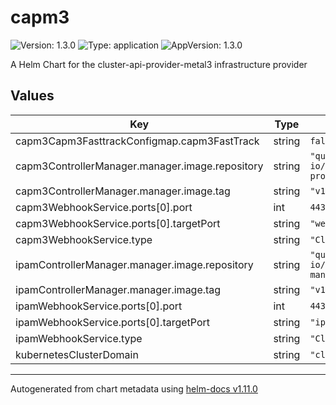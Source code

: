 # capm3

![Version: 1.3.0](https://img.shields.io/badge/Version-1.3.0-informational?style=flat-square) ![Type: application](https://img.shields.io/badge/Type-application-informational?style=flat-square) ![AppVersion: 1.3.0](https://img.shields.io/badge/AppVersion-1.3.0-informational?style=flat-square)

A Helm Chart for the cluster-api-provider-metal3 infrastructure provider

## Values

| Key | Type | Default | Description |
|-----|------|---------|-------------|
| capm3Capm3FasttrackConfigmap.capm3FastTrack | string | `false` |  |
| capm3ControllerManager.manager.image.repository | string | `"quay.io/metal3-io/cluster-api-provider-metal3"` |  |
| capm3ControllerManager.manager.image.tag | string | `"v1.3.0"` |  |
| capm3WebhookService.ports[0].port | int | `443` |  |
| capm3WebhookService.ports[0].targetPort | string | `"webhook-server"` |  |
| capm3WebhookService.type | string | `"ClusterIP"` |  |
| ipamControllerManager.manager.image.repository | string | `"quay.io/metal3-io/ip-address-manager"` |  |
| ipamControllerManager.manager.image.tag | string | `"v1.3.0"` |  |
| ipamWebhookService.ports[0].port | int | `443` |  |
| ipamWebhookService.ports[0].targetPort | string | `"ipam-webhook"` |  |
| ipamWebhookService.type | string | `"ClusterIP"` |  |
| kubernetesClusterDomain | string | `"cluster.local"` |  |

----------------------------------------------
Autogenerated from chart metadata using [helm-docs v1.11.0](https://github.com/norwoodj/helm-docs/releases/v1.11.0)
